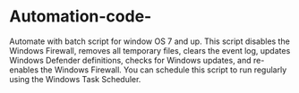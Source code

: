 # Automation-code-
Automate with batch script for window OS 7 and up. This script disables the Windows Firewall, removes all temporary files, clears the event log,
updates Windows Defender definitions, checks for Windows updates, and re-enables the Windows Firewall. You can schedule this script to run regularly 
using the Windows Task Scheduler.
